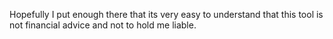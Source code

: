 Hopefully I put enough there that its very easy to understand that this tool is not financial advice and not to hold me liable.
